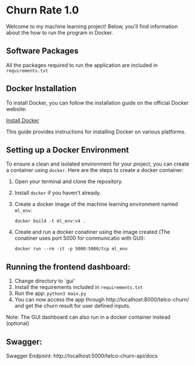 # Churn Rate 1.0

Welcome to my machine learning project! Below, you'll find information about the how to run the program in Docker.

## Software Packages

All the packages required to run the application are included in `requirements.txt`

## Docker Installation

To install Docker, you can follow the installation guide on the official Docker website:

[Install Docker](https://docs.docker.com/engine/install/)

This guide provides instructions for installing Docker on various platforms.

## Setting up a Docker Environment

To ensure a clean and isolated environment for your project, you can create a container using `docker`. Here are the steps to create a docker container:

1. Open your terminal and clone the repository.
2. Install `docker` if you haven't already.
3. Create a docker image of the machine learning environment named `ml_env`:

   ```docker build -t ml_env:v4 .```
   
4. Create and run a docker conatiner using the image created (The conatiner uses port 5000 for communicatio with GUI):

   ```docker run --rm -it -p 5000:5000/tcp ml_env```

## Running the frontend dashboard:

1. Change directory to `gui'
2. Install the requirements included in `requirements.txt`
3. Run the app: ```python3 main.py```
4. You can now access the app through http://localhost:8000/telco-churn/ and get the churn result for user defined inputs.

Note: The GUI dashboard can also run in a docker container instead (optional)

## Swagger:

Swagger Endpoint: http://localhost:5000/telco-churn-api/docs